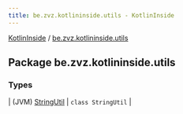 ```yaml
---
title: be.zvz.kotlininside.utils - KotlinInside
---
```


[KotlinInside](../index.html) / [be.zvz.kotlininside.utils](./index.html)

## Package be.zvz.kotlininside.utils

### Types

| (JVM) [StringUtil](-string-util/index.html) | `class StringUtil` |

